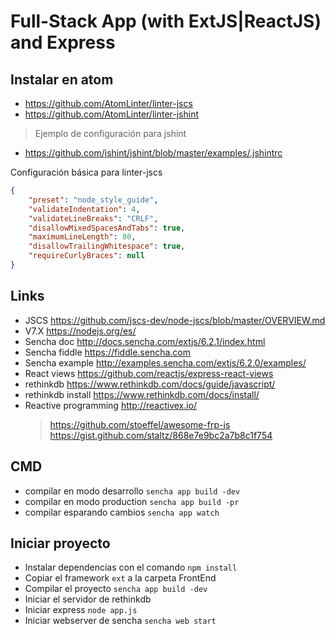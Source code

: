 # Full-Stack App (with ExtJS|ReactJS) and Express

## Instalar en atom
* https://github.com/AtomLinter/linter-jscs
* https://github.com/AtomLinter/linter-jshint
> Ejemplo de configuración para jshint
* https://github.com/jshint/jshint/blob/master/examples/.jshintrc

Configuración básica para linter-jscs
```json
{
    "preset": "node_style_guide",
    "validateIndentation": 4,
    "validateLineBreaks": "CRLF",
    "disallowMixedSpacesAndTabs": true,
    "maximumLineLength": 80,
    "disallowTrailingWhitespace": true,
    "requireCurlyBraces": null
}
```
## Links
* JSCS https://github.com/jscs-dev/node-jscs/blob/master/OVERVIEW.md
* V7.X https://nodejs.org/es/
* Sencha doc http://docs.sencha.com/extjs/6.2.1/index.html
* Sencha fiddle  https://fiddle.sencha.com
* Sencha example http://examples.sencha.com/extjs/6.2.0/examples/
* React views https://github.com/reactjs/express-react-views
* rethinkdb https://www.rethinkdb.com/docs/guide/javascript/
* rethinkdb install https://www.rethinkdb.com/docs/install/
* Reactive programming http://reactivex.io/
    > https://github.com/stoeffel/awesome-frp-js
    > https://gist.github.com/staltz/868e7e9bc2a7b8c1f754


## CMD

* compilar en modo desarrollo `sencha app build -dev`
* compilar en modo production `sencha app build -pr`
* compilar esparando cambios `sencha app watch`

## Iniciar proyecto

* Instalar dependencias con el comando `npm install`
* Copiar el framework `ext` a la carpeta FrontEnd
* Compilar el proyecto `sencha app build -dev`
* Iniciar el servidor de rethinkdb
* Iniciar express `node app.js`
* Iniciar webserver de sencha `sencha web start`

